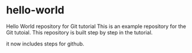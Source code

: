 # hello-world
Hello World repository for Git tutorial
This is an example repository for the Git tutoial.
This repository is built step by step in the tutorial.

it now includes steps for github. 
